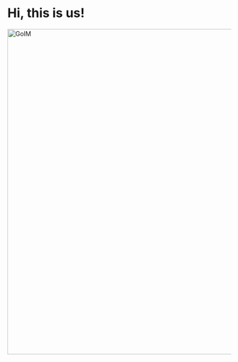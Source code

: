 # Hi, this is us!

<img width="732" alt="GoIM" src="https://user-images.githubusercontent.com/21994267/171377813-c3a14372-243e-4f5b-bd2b-62ab62f58dd1.png">
